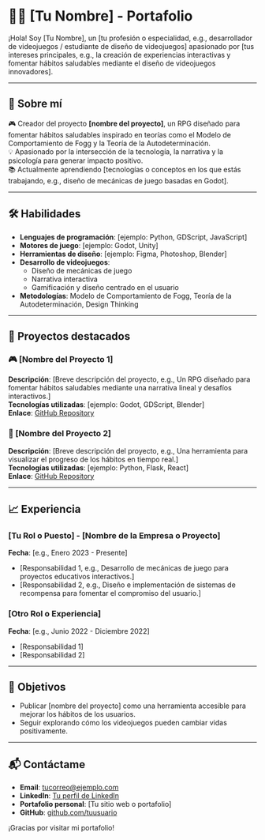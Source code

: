 # 🧑‍💻 [Tu Nombre] - Portafolio

¡Hola! Soy [Tu Nombre], un [tu profesión o especialidad, e.g., desarrollador de videojuegos / estudiante de diseño de videojuegos] apasionado por [tus intereses principales, e.g., la creación de experiencias interactivas y fomentar hábitos saludables mediante el diseño de videojuegos innovadores].

---

## 🚀 Sobre mí

🎮 Creador del proyecto **[nombre del proyecto]**, un RPG diseñado para fomentar hábitos saludables inspirado en teorías como el Modelo de Comportamiento de Fogg y la Teoría de la Autodeterminación.  
💡 Apasionado por la intersección de la tecnología, la narrativa y la psicología para generar impacto positivo.  
📚 Actualmente aprendiendo [tecnologías o conceptos en los que estás trabajando, e.g., diseño de mecánicas de juego basadas en Godot].  

---

## 🛠️ Habilidades

- **Lenguajes de programación**: [ejemplo: Python, GDScript, JavaScript]
- **Motores de juego**: [ejemplo: Godot, Unity]
- **Herramientas de diseño**: [ejemplo: Figma, Photoshop, Blender]
- **Desarrollo de videojuegos**:
  - Diseño de mecánicas de juego
  - Narrativa interactiva
  - Gamificación y diseño centrado en el usuario
- **Metodologías**: Modelo de Comportamiento de Fogg, Teoría de la Autodeterminación, Design Thinking

---

## 🌟 Proyectos destacados

### 🎮 [Nombre del Proyecto 1]
**Descripción**: [Breve descripción del proyecto, e.g., Un RPG diseñado para fomentar hábitos saludables mediante una narrativa lineal y desafíos interactivos.]  
**Tecnologías utilizadas**: [ejemplo: Godot, GDScript, Blender]  
**Enlace**: [GitHub Repository](https://github.com/tuusuario/proyecto1)

### 🧩 [Nombre del Proyecto 2]
**Descripción**: [Breve descripción del proyecto, e.g., Una herramienta para visualizar el progreso de los hábitos en tiempo real.]  
**Tecnologías utilizadas**: [ejemplo: Python, Flask, React]  
**Enlace**: [GitHub Repository](https://github.com/tuusuario/proyecto2)

---

## 📈 Experiencia

### [Tu Rol o Puesto] - [Nombre de la Empresa o Proyecto]
**Fecha**: [e.g., Enero 2023 - Presente]  
- [Responsabilidad 1, e.g., Desarrollo de mecánicas de juego para proyectos educativos interactivos.]  
- [Responsabilidad 2, e.g., Diseño e implementación de sistemas de recompensa para fomentar el compromiso del usuario.]  

### [Otro Rol o Experiencia]
**Fecha**: [e.g., Junio 2022 - Diciembre 2022]  
- [Responsabilidad 1]  
- [Responsabilidad 2]  

---

## 🎯 Objetivos

- Publicar [nombre del proyecto] como una herramienta accesible para mejorar los hábitos de los usuarios.  
- Seguir explorando cómo los videojuegos pueden cambiar vidas positivamente.  

---

## 📬 Contáctame

- **Email**: [tucorreo@ejemplo.com](mailto:tucorreo@ejemplo.com)  
- **LinkedIn**: [Tu perfil de LinkedIn](https://www.linkedin.com/in/tuusuario)  
- **Portafolio personal**: [Tu sitio web o portafolio]  
- **GitHub**: [github.com/tuusuario](https://github.com/tuusuario)

¡Gracias por visitar mi portafolio!

